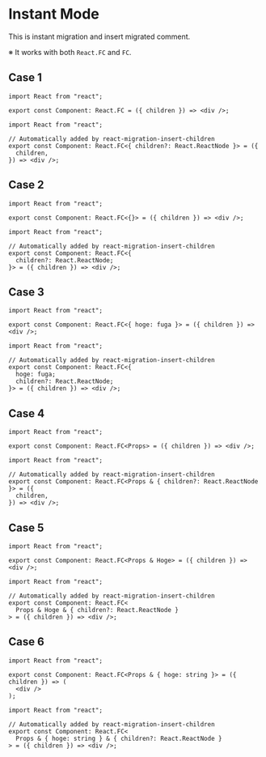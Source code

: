# Instant Mode

This is instant migration and insert migrated comment.

※ It works with both `React.FC` and `FC`.

## Case 1

```tsx
import React from "react";

export const Component: React.FC = ({ children }) => <div />;
```

```tsx
import React from "react";

// Automatically added by react-migration-insert-children
export const Component: React.FC<{ children?: React.ReactNode }> = ({
  children,
}) => <div />;
```

## Case 2

```tsx
import React from "react";

export const Component: React.FC<{}> = ({ children }) => <div />;
```

```tsx
import React from "react";

// Automatically added by react-migration-insert-children
export const Component: React.FC<{
  children?: React.ReactNode;
}> = ({ children }) => <div />;
```

## Case 3

```tsx
import React from "react";

export const Component: React.FC<{ hoge: fuga }> = ({ children }) => <div />;
```

```tsx
import React from "react";

// Automatically added by react-migration-insert-children
export const Component: React.FC<{
  hoge: fuga;
  children?: React.ReactNode;
}> = ({ children }) => <div />;
```

## Case 4

```tsx
import React from "react";

export const Component: React.FC<Props> = ({ children }) => <div />;
```

```tsx
import React from "react";

// Automatically added by react-migration-insert-children
export const Component: React.FC<Props & { children?: React.ReactNode }> = ({
  children,
}) => <div />;
```

## Case 5

```tsx
import React from "react";

export const Component: React.FC<Props & Hoge> = ({ children }) => <div />;
```

```tsx
import React from "react";

// Automatically added by react-migration-insert-children
export const Component: React.FC<
  Props & Hoge & { children?: React.ReactNode }
> = ({ children }) => <div />;
```

## Case 6

```tsx
import React from "react";

export const Component: React.FC<Props & { hoge: string }> = ({ children }) => (
  <div />
);
```

```tsx
import React from "react";

// Automatically added by react-migration-insert-children
export const Component: React.FC<
  Props & { hoge: string } & { children?: React.ReactNode }
> = ({ children }) => <div />;
```
